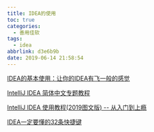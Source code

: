 ```yaml
---
title: IDEA的使用
toc: true
categories:
  - 善用佳软
tags:
  - idea
abbrlink: d3e6b9b
date: 2019-06-14 21:58:54
---
```


[IDEA的基本使用：让你的IDEA有飞一般的感觉](https://blog.csdn.net/fly910905/article/details/77868300)

[IntelliJ IDEA 简体中文专题教程](https://github.com/judasn/IntelliJ-IDEA-Tutorial)

[IntelliJ IDEA 使用教程(2019图文版) -- 从入门到上瘾](https://mp.weixin.qq.com/s?__biz=MzAxNDMwMTMwMw==&mid=2247490198&idx=1&sn=76006754c2d4486d0cd97dc49a323749&chksm=9b943b8eace3b29866be294660ca4aab3a521a8a9079ee67150f95bd85544a2c97f0e577027e&mpshare=1&scene=1&srcid=1218iTWPb2eze6WcuQZCya0H#rd)

[IDEA一定要懂的32条快捷键 ](http://mp.weixin.qq.com/s?__biz=MzUyOTk5NDQwOA==&mid=2247484755&idx=1&sn=527d3ee9a43b264d77c0bda60f974799&chksm=fa59c294cd2e4b82fd7b1a756b69154c2e9d8cdc5bb9216fa9317809370d6160949f00476ca6&mpshare=1&scene=1&srcid=0118CuimqfKV7CU76VPn6Az0#rd)

<!-- more -->

